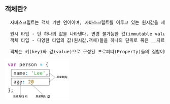 ## 객체란?
<pre>
  자바스크립트는 객체 기반 언어이며, 자바스크립트를 이루고 있는 원시값을 제외한 나머지 값들이 전부 객체다.(함수, 배열, 정규 표현식 등..)   
  
  원시 타입 - 단 하나의 값을 나타낸다. 변경 불가능한 값(immutable value)
  객체 타입 - 다양한 타입의 값(원시값,객체)들을 하나의 단위로 묶은 __자료구조(Data structure)__. 변경 불가능한 값(mutable value)
  
  객체는 키(key)와 값(value)으로 구성된 프로퍼티(Property)들의 집합이다.
</pre>

<img src="/image/10-1.png" width="40%" height="30%" alt="object"></img>